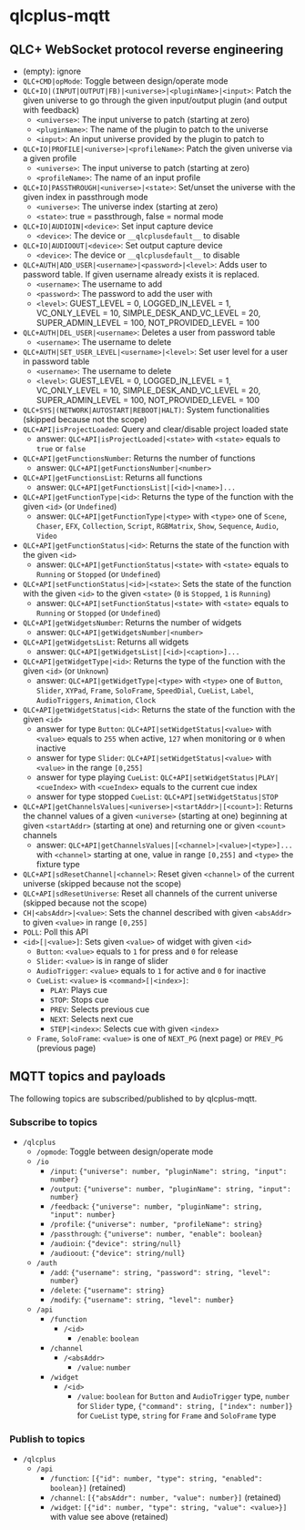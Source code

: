 # qlcplus-mqtt

## QLC+ WebSocket protocol reverse engineering

- (empty): ignore
- `QLC+CMD|opMode`: Toggle between design/operate mode
- `QLC+IO|(INPUT|OUTPUT|FB)|<universe>|<pluginName>|<input>`: Patch the given universe to go through the given input/output plugin (and output with feedback)
    - `<universe>`: The input universe to patch (starting at zero)
    - `<pluginName>`: The name of the plugin to patch to the universe
    - `<input>`: An input universe provided by the plugin to patch to
- `QLC+IO|PROFILE|<universe>|<profileName>`: Patch the given universe via a given profile
    - `<universe>`: The input universe to patch (starting at zero)
    - `<profileName>`: The name of an input profile
- `QLC+IO|PASSTHROUGH|<universe>|<state>`: Set/unset the universe with the given index in passthrough mode
    - `<universe>`: The universe index (starting at zero)
    - `<state>`: true = passthrough, false = normal mode
- `QLC+IO|AUDIOIN|<device>`: Set input capture device
    - `<device>`: The device or `__qlcplusdefault__` to disable
- `QLC+IO|AUDIOOUT|<device>`: Set output capture device
    - `<device>`: The device or `__qlcplusdefault__` to disable
- `QLC+AUTH|ADD_USER|<username>|<password>|<level>`: Adds user to password table. If given username already exists it is replaced.
    - `<username>`: The username to add
    - `<password>`: The password to add the user with
    - `<level>`: GUEST_LEVEL = 0, LOGGED_IN_LEVEL = 1, VC_ONLY_LEVEL = 10, SIMPLE_DESK_AND_VC_LEVEL = 20, SUPER_ADMIN_LEVEL = 100, NOT_PROVIDED_LEVEL = 100
- `QLC+AUTH|DEL_USER|<username>`: Deletes a user from password table
    - `<username>`: The username to delete
- `QLC+AUTH|SET_USER_LEVEL|<username>|<level>`: Set user level for a user in password table
    - `<username>`: The username to delete
    - `<level>`: GUEST_LEVEL = 0, LOGGED_IN_LEVEL = 1, VC_ONLY_LEVEL = 10, SIMPLE_DESK_AND_VC_LEVEL = 20, SUPER_ADMIN_LEVEL = 100, NOT_PROVIDED_LEVEL = 100
- `QLC+SYS|(NETWORK|AUTOSTART|REBOOT|HALT)`: System functionalities (skipped because not the scope)
- `QLC+API|isProjectLoaded`: Query and clear/disable project loaded state
    - answer: `QLC+API|isProjectLoaded|<state>` with `<state>` equals to `true` or `false`
- `QLC+API|getFunctionsNumber`: Returns the number of functions
    - answer: `QLC+API|getFunctionsNumber|<number>`
- `QLC+API|getFunctionsList`: Returns all functions
    - answer: `QLC+API|getFunctionsList|[<id>|<name>]...`
- `QLC+API|getFunctionType|<id>`: Returns the type of the function with the given `<id>` (or `Undefined`)
    - answer: `QLC+API|getFunctionType|<type>` with `<type>` one of `Scene`, `Chaser`, `EFX`, `Collection`, `Script`, `RGBMatrix`, `Show`, `Sequence`, `Audio`, `Video`
- `QLC+API|getFunctionStatus|<id>`: Returns the state of the function with the given `<id>`
    - answer: `QLC+API|getFunctionStatus|<state>` with `<state>` equals to `Running` or `Stopped` (or `Undefined`)
- `QLC+API|setFunctionStatus|<id>|<state>`: Sets the state of the function with the given `<id>` to the given `<state>` (`0` is `Stopped`, `1` is `Running`)
    - answer: `QLC+API|setFunctionStatus|<state>` with `<state>` equals to `Running` or `Stopped` (or `Undefined`)
- `QLC+API|getWidgetsNumber`: Returns the number of widgets
    - answer: `QLC+API|getWidgetsNumber|<number>`
- `QLC+API|getWidgetsList`: Returns all widgets
    - answer: `QLC+API|getWidgetsList|[<id>|<caption>]...`
- `QLC+API|getWidgetType|<id>`: Returns the type of the function with the given `<id>` (or `Unknown`)
    - answer: `QLC+API|getWidgetType|<type>` with `<type>` one of `Button`, `Slider`, `XYPad`, `Frame`, `SoloFrame`, `SpeedDial`, `CueList`, `Label`, `AudioTriggers`, `Animation`, `Clock`
- `QLC+API|getWidgetStatus|<id>`: Returns the state of the function with the given `<id>`
    - answer for type `Button`: `QLC+API|setWidgetStatus|<value>` with `<value>` equals to `255` when active, `127` when monitoring or `0` when inactive
    - answer for type `Slider`: `QLC+API|setWidgetStatus|<value>` with `<value>` in the range `[0,255]`
    - answer for type playing `CueList`: `QLC+API|setWidgetStatus|PLAY|<cueIndex>` with `<cueIndex>` equals to the current cue index
    - answer for type stopped `CueList`: `QLC+API|setWidgetStatus|STOP`
- `QLC+API|getChannelsValues|<universe>|<startAddr>|[<count>]`: Returns the channel values of a given `<universe>` (starting at one) beginning at given `<startAddr>` (starting at one) and returning one or given `<count>` channels
    - answer: `QLC+API|getChannelsValues|[<channel>|<value>|<type>]...` with `<channel>` starting at one, value in range `[0,255]` and `<type>` the fixture type
- `QLC+API|sdResetChannel|<channel>`: Reset given `<channel>` of the current universe (skipped because not the scope)
- `QLC+API|sdResetUniverse`: Reset all channels of the current universe (skipped because not the scope)
- `CH|<absAddr>|<value>`: Sets the channel described with given `<absAddr>` to given `<value>` in range `[0,255]`
- `POLL`: Poll this API
- `<id>[|<value>]`: Sets given `<value>` of widget with given `<id>`
    - `Button`: `<value>` equals to `1` for press and `0` for release
    - `Slider`: `<value>` is in range of slider
    - `AudioTrigger`: `<value>` equals to `1` for active and `0` for inactive
    - `CueList`: `<value>` is `<command>[|<index>]`:
        - `PLAY`: Plays cue
        - `STOP`: Stops cue
        - `PREV`: Selects previous cue
        - `NEXT`: Selects next cue
        - `STEP|<index>`: Selects cue with given `<index>`
    - `Frame`, `SoloFrame`: `<value>` is one of `NEXT_PG` (next page) or `PREV_PG` (previous page)

## MQTT topics and payloads

The following topics are subscribed/published to by qlcplus-mqtt.

### Subscribe to topics

- `/qlcplus`
    - `/opmode`: Toggle between design/operate mode
    - `/io`
        - `/input`: `{"universe": number, "pluginName": string, "input": number}`
        - `/output`: `{"universe": number, "pluginName": string, "input": number}`
        - `/feedback`: `{"universe": number, "pluginName": string, "input": number}`
        - `/profile`: `{"universe": number, "profileName": string}`
        - `/passthrough`: `{"universe": number, "enable": boolean}`
        - `/audioin`: `{"device": string/null}`
        - `/audioout`: `{"device": string/null}`
    - `/auth`
        - `/add`: `{"username": string, "password": string, "level": number}`
        - `/delete`: `{"username": string}`
        - `/modify`: `{"username": string, "level": number}`
    - `/api`
        - `/function`
            - `/<id>`
                - `/enable`: `boolean`
        - `/channel`
            - `/<absAddr>`
                - `/value`: `number`
        - `/widget`
            - `/<id>`
                - `/value`: `boolean` for `Button` and `AudioTrigger` type, `number` for `Slider` type, `{"command": string, ["index": number]}` for `CueList` type, `string` for `Frame` and `SoloFrame` type

### Publish to topics

- `/qlcplus`
    - `/api`
        - `/function`: `[{"id": number, "type": string, "enabled": boolean}]` (retained)
        - `/channel`: `[{"absAddr": number, "value": number}]` (retained)
        - `/widget`: `[{"id": number, "type": string, "value": <value>}]` with value see above (retained)
